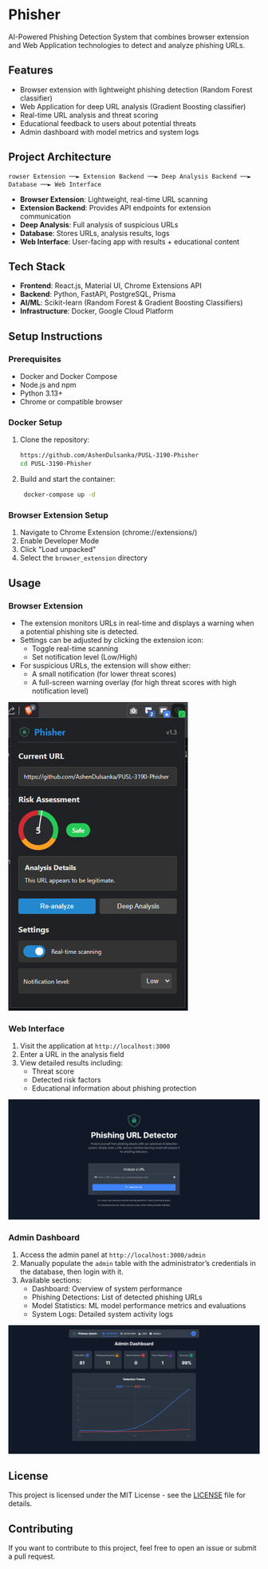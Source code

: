 # Phisher 

AI-Powered Phishing Detection System that combines browser extension and Web Application technologies to detect and analyze phishing URLs.

## Features

- Browser extension with lightweight phishing detection (Random Forest classifier)
- Web Application for deep URL analysis (Gradient Boosting classifier)
- Real-time URL analysis and threat scoring
- Educational feedback to users about potential threats
- Admin dashboard with model metrics and system logs

## Project Architecture

```
rowser Extension ──► Extension Backend ──► Deep Analysis Backend ──► Database ──► Web Interface
```

- **Browser Extension**: Lightweight, real-time URL scanning
- **Extension Backend**: Provides API endpoints for extension communication
- **Deep Analysis**: Full analysis of suspicious URLs
- **Database**: Stores URLs, analysis results, logs
- **Web Interface**: User-facing app with results + educational content

## Tech Stack

- **Frontend**: React.js, Material UI, Chrome Extensions API
- **Backend**: Python, FastAPI, PostgreSQL, Prisma
- **AI/ML**: Scikit-learn (Random Forest & Gradient Boosting Classifiers)
- **Infrastructure**: Docker, Google Cloud Platform

## Setup Instructions

### Prerequisites

- Docker and Docker Compose
- Node.js and npm
- Python 3.13+
- Chrome or compatible browser

### Docker Setup

1. Clone the repository:
   ```bash
   https://github.com/AshenDulsanka/PUSL-3190-Phisher
   cd PUSL-3190-Phisher
   ```

2. Build and start the container:
   ```bash
    docker-compose up -d
   ```

### Browser Extension Setup

1. Navigate to Chrome Extension (chrome://extensions/)
2. Enable Developer Mode
3. Click "Load unpacked"
4. Select the `browser_extension` directory

## Usage

### Browser Extension

- The extension monitors URLs in real-time and displays a warning when a potential phishing site is detected.
- Settings can be adjusted by clicking the extension icon:
  - Toggle real-time scanning
  - Set notification level (Low/High)
- For suspicious URLs, the extension will show either: 
  - A small notification (for lower threat scores)
  - A full-screen warning overlay (for high threat scores with high notification level)

![Browser Extension](assets/ui_ux/browser-extension/browser-extension.png)

### Web Interface

1. Visit the application at `http://localhost:3000`
2. Enter a URL in the analysis field
3. View detailed results including:
    - Threat score
    - Detected risk factors
    - Educational information about phishing protection

![Web Application](assets/ui_ux/chatbot/phisher-site.png)

### Admin Dashboard

1. Access the admin panel at `http://localhost:3000/admin`
2. Manually populate the `admin` table with the administrator’s credentials in the database, then login with it.
3. Available sections:
    - Dashboard: Overview of system performance
    - Phishing Detections: List of detected phishing URLs
    - Model Statistics: ML model performance metrics and evaluations
    - System Logs: Detailed system activity logs

![Admin Dashboard](assets/ui_ux/chatbot/admin-dashboard.png)

## License

This project is licensed under the MIT License - see the <a href="LICENSE">LICENSE</a> file for details.

## Contributing

If you want to contribute to this project, feel free to open an issue or submit a pull request.
